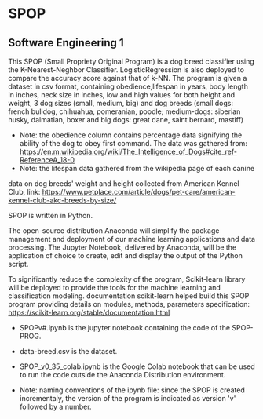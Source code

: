 # SPOP
Software Engineering 1
- 
This SPOP (Small Propriety Original Program) is a dog breed classifier using the K-Nearest-Neghbor Classifier. LogisticRegression is also deployed to compare the accuracy score against that of k-NN. The program is given a dataset in csv format, containing obedience,lifespan in years, body length in inches, neck size in inches, low and high values for both height and weight, 3 dog sizes (small, medium, big) and dog breeds (small dogs: french bulldog, chihuahua, pomeranian, poodle; medium-dogs: siberian husky, dalmatian, boxer and big dogs: great dane, saint bernard, mastiff)
- Note: the obedience column contains percentage data signifying the ability of the dog to obey first command. The data was gathered from: https://en.m.wikipedia.org/wiki/The_Intelligence_of_Dogs#cite_ref-ReferenceA_18-0 
- Note: the lifespan data gathered from the wikipedia page of each canine

data on dog breeds' weight and height collected from American Kennel Club, link: https://www.petplace.com/article/dogs/pet-care/american-kennel-club-akc-breeds-by-size/ 


SPOP is written in Python. 

The open-source distribution Anaconda will simplify the package management and deployment of our machine learning applications and data processing. The Jupyter Notebook, delivered by Anaconda, will be the application of choice to create, edit and display the output of the Python script.

To significantly reduce the complexity of the program, Scikit-learn library will be deployed to provide the tools for the machine learning and classification modeling.
documentation scikit-learn helped build this SPOP program providing details on modules, methods, parameters specification:
https://scikit-learn.org/stable/documentation.html 

- SPOPv#.ipynb is the jupyter notebook containing the code of the SPOP-PROG.
- data-breed.csv is the dataset.
- SPOP_v0_35_colab.ipynb is the Google Colab notebook that can be used to run the code outside the Anaconda Distribution environment.

- Note: naming conventions of the ipynb file: since the SPOP is created incrementaly, the version of the program is indicated as version 'v' followed by a number.

